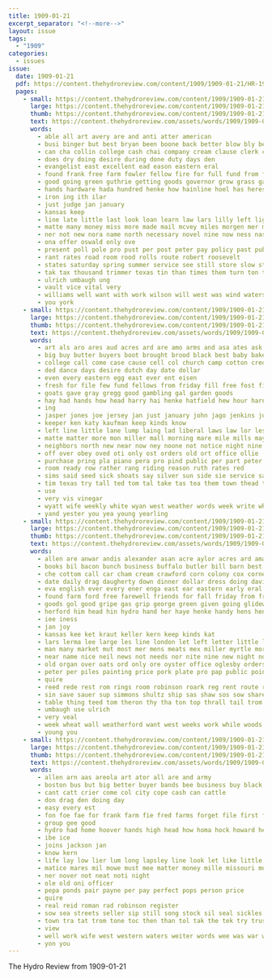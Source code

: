 ```yaml
---
title: 1909-01-21
excerpt_separator: "<!--more-->"
layout: issue
tags:
  - "1909"
categories:
  - issues
issue:
  date: 1909-01-21
  pdf: https://content.thehydroreview.com/content/1909/1909-01-21/HR-1909-01-21.pdf
  pages:
    - small: https://content.thehydroreview.com/content/1909/1909-01-21/small/HR-1909-01-21-01.jpg
      large: https://content.thehydroreview.com/content/1909/1909-01-21/large/HR-1909-01-21-01.jpg
      thumb: https://content.thehydroreview.com/content/1909/1909-01-21/thumbnails/HR-1909-01-21-01.jpg
      text: https://content.thehydroreview.com/assets/words/1909/1909-01-21/HR-1909-01-21-01.txt
      words:
        - able all art avery are and anti atter american
        - busi binger but best bryan been boone back better blow bly begin brick blank bila bill bank business
        - can cha collin college cash chai company cream clause clerk crow city courts cant cattle cotton county corn certain cashier chambers caddo clark con
        - does dry doing desire during done duty days den
        - evangelist east excellent ead eason eastern eral
        - found frank free farm fowler fellow fire for full fund from flood fellows fine fill first
        - good going green guthrie getting goods governor grow grass gambling
        - hands hardware hada hundred henke how hainline hoel has heres hey hope him home hunt had hold her hen hydro hot
        - iron ing ith ilar
        - just judge jan january
        - kansas keep
        - line late little last look loan learn law lars lilly left lightning let lead loose lette
        - matte many money miss more made mail mcvey miles morgen mer muni must monday mexico minn martin mill mile man much million may morton
        - ner not new nora name north necessary novel nine now ness nash
        - ona offer oswald only ove
        - present poll pole pro pust per post peter pay policy past public pretty patient ply paul
        - rant rates road room rood rolls route robert roosevelt
        - states saturday spring summer service see still store slow standard senator styles shultz saw stubbs storms stock stanley stands safe southland sell stpaul such seem state she subject sister study say soon south student school sale sin sing six
        - tak tax thousand trimmer texas tin than times them turn ton the trip take tory tell town teach then
        - ulrich umbaugh ung
        - vault vice vital very
        - williams well want with work wilson will west was wind waters white wash welt worth words wheat week world wil write waits washington welfare weeks weather while
        - you york
    - small: https://content.thehydroreview.com/content/1909/1909-01-21/small/HR-1909-01-21-02.jpg
      large: https://content.thehydroreview.com/content/1909/1909-01-21/large/HR-1909-01-21-02.jpg
      thumb: https://content.thehydroreview.com/content/1909/1909-01-21/thumbnails/HR-1909-01-21-02.jpg
      text: https://content.thehydroreview.com/assets/words/1909/1909-01-21/HR-1909-01-21-02.txt
      words:
        - art als aro ares aud acres ard are amo arms and asa ates ask acre alter all allen anne ana
        - big buy butter buyers boot brought brood black best baby baker bryan bay been blonde bradle bia board bon boyd but bridge bouse better both books boys
        - college call come case cause cell col church camp cotton crede cheap charles candy county clerk cedar cash comes chaney carter came cattle clark city can calle chas cost
        - ded dance days desire dutch day date dollar
        - even every eastern egg east ever ent eisen
        - fresh for file few fund fellows from friday fill free fost fish forget farm frank fam first fruit
        - goats gave gray gregg good gambling gal garden goods
        - hay had hands how head harry hai henke hatfield hew hour harness hydro her harrow high has home hinton house him held haggard hot hur homa hen horse
        - ing
        - jasper jones joe jersey jan just january john jago jenkins judge jim
        - keeper ken katy kaufman keep kinds know
        - left line little lane lump laing lad liberal laws law lor les loe list lily life last less lee lea lot land lady
        - matte matter more mon miller mall morning mare mile mills mayle miles monday milk many much mus mandt mules mer
        - neighbors north new near now ney noone not notice night nine name nin nen nor neighbor never
        - off over obey oved oti only ost orders old ort office ollie
        - purchase pring pla piano pera pro pind public per part peter person pounds people pure powder pitzer pot place pastor
        - room ready row rather rang riding reason ruth rates red
        - sims said seed sick shoats say silver sun side sie service sale son school small sell stable spring stan stine soon stare simple set span six short shown sunday stand sorin servi south story suckling state
        - tim texas try tall ted tom tal take tas tea them town thead than taken thing tain tous the toward ting
        - use
        - very vis vinegar
        - wyatt wife weekly white wyan west weather words week write whitacre wee weight world with well woods wagon work was wish will
        - yand yester you yea young yearling
    - small: https://content.thehydroreview.com/content/1909/1909-01-21/small/HR-1909-01-21-03.jpg
      large: https://content.thehydroreview.com/content/1909/1909-01-21/large/HR-1909-01-21-03.jpg
      thumb: https://content.thehydroreview.com/content/1909/1909-01-21/thumbnails/HR-1909-01-21-03.jpg
      text: https://content.thehydroreview.com/assets/words/1909/1909-01-21/HR-1909-01-21-03.txt
      words:
        - allen are anwar andis alexander asan acre aylor acres ard ama ast all antonia arrow and ata allers adam ane
        - books bil bacon bunch business buffalo butler bill barn best both bros bas big ball black buggy bers buy been better bis broad butter back bia
        - che cottom call car cham cream crawford corn colony cox corner college city child cousin caller cap cattle cease cash con clinton charley cost can come cos
        - date daily drag daugherty down dinner dollar dress doing david day
        - eva english ever every ener enga east ear eastern early eral
        - found farm ford free farewell friends for fall friday from fresh fine folk forget fish
        - goods gol good gripe gas grip george green given going glidewell goto
        - herford him head hin hydro hand her haye henke handy hens henderson house hold hoyt helt had home hands howe hence high has horse ham
        - iee iness
        - jan joy
        - kansas kee ket kraut keller kern keep kinds kat
        - lars lerma lee large les line london let left letter little lun last lay lary land less
        - man many market mut most mer mens meats mex miller myrtle morgan mile mag miss miles more monday milk
        - near name nice neil news not needs nor nite nine new night notice
        - old organ over oats ord only ore oyster office oglesby orders ones off
        - peter per piles painting price pork plate pro pap public points pinder pleasure pile pay past proud potter pill priday pounds peden paper plum
        - quire
        - reed rede rest rom rings room robinson roark reg rent route ridenour roe regular
        - sin save sauer sup simmons shultz ship sas shaw sos sow share sell stray style san see schapansky sun short standard sieg studebaker sabine setter settle say springs smile school south star saturday stella sunday schol special schreck step speirs sausa soon snyder spring sale sarah sales stay stand still speer shirts
        - table thing teed tom theron thy tha ton top thrall tail trom tor take texas tary team trip times treas them the than taken ten taylor try
        - umbaugh use ulrich
        - very veal
        - week wheat wall weatherford want west weeks work while woods weather whit wary went with winter wile wool wellman was well why will willa western weight way
        - young you
    - small: https://content.thehydroreview.com/content/1909/1909-01-21/small/HR-1909-01-21-04.jpg
      large: https://content.thehydroreview.com/content/1909/1909-01-21/large/HR-1909-01-21-04.jpg
      thumb: https://content.thehydroreview.com/content/1909/1909-01-21/thumbnails/HR-1909-01-21-04.jpg
      text: https://content.thehydroreview.com/assets/words/1909/1909-01-21/HR-1909-01-21-04.txt
      words:
        - allen arn aas areola art ator all are and army
        - boston bus but big better buyer bands bee business buy black bradley
        - cant catt crier come col city cope cash can cattle
        - don drag den doing day
        - easy every est
        - fon foe fae for frank farm fie fred farms forget file first fresh
        - group gee good
        - hydro had home hoover hands high head how homa hock howard henke hei
        - ibe ice
        - joins jackson jan
        - know kern
        - life lay low lier lum long lapsley line look let like little land loan
        - matice mares mil mowe must mee matter money mille missouri mules man many may made
        - ner nover not neat noti night
        - ole old oni officer
        - pepa ponds pair payne per pay perfect pops person price
        - quire
        - real reid roman rad robinson register
        - sow sea streets seller sip still song stock sil seal sickles store six settle salo service sale surgeon sell school short single see shore smooth sells scott such schools state showman sweet
        - town tra tat trom tone toc then than tol tak the tek try trust ted tune
        - view
        - well work wife west western waters weiter words wee was war wall will wit with wide wear
        - yon you
---
```


The Hydro Review from 1909-01-21

<!--more-->

